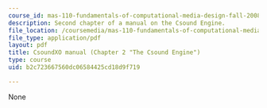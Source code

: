 ```yaml
---
course_id: mas-110-fundamentals-of-computational-media-design-fall-2008
description: Second chapter of a manual on the Csound Engine.
file_location: /coursemedia/mas-110-fundamentals-of-computational-media-design-fall-2008/b2c723667560dc06584425cd18d9f719_csoundxo_manual.pdf
file_type: application/pdf
layout: pdf
title: CsoundXO manual (Chapter 2 "The Csound Engine")
type: course
uid: b2c723667560dc06584425cd18d9f719

---
```

None